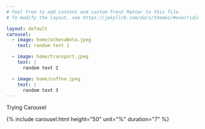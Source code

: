```yaml
---
# Feel free to add content and custom Front Matter to this file.
# To modify the layout, see https://jekyllrb.com/docs/themes/#overriding-theme-defaults

layout: default
carousel:
  - image: home/athenaBeta.jpeg
    text: random text 1

  - image: home/transport.jpeg
    text: |
      random text 2

  - image: home/coffee.jpeg
    text: |
      random text 3
---
```






Trying Carousel

 {% include carousel.html height="50" unit="%" duration="7" %}
